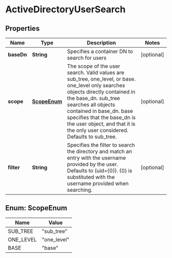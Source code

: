 # ActiveDirectoryUserSearch

## Properties
Name | Type | Description | Notes
------------ | ------------- | ------------- | -------------
**baseDn** | **String** | Specifies a container DN to search for users |  [optional]
**scope** | [**ScopeEnum**](#ScopeEnum) | The scope of the user search. Valid values are sub_tree, one_level, or base. one_level only searches objects directly contained in the base_dn. sub_tree searches all objects contained in base_dn. base specifies that the base_dn is the user object, and that it is the only user considered. Defaults to sub_tree. |  [optional]
**filter** | **String** | Specifies the filter to search the directory and match an entry with the username provided by the user. Defaults to (uid&#x3D;{0}). {0} is substituted with the username provided when searching. |  [optional]

<a name="ScopeEnum"></a>
## Enum: ScopeEnum
Name | Value
---- | -----
SUB_TREE | &quot;sub_tree&quot;
ONE_LEVEL | &quot;one_level&quot;
BASE | &quot;base&quot;
